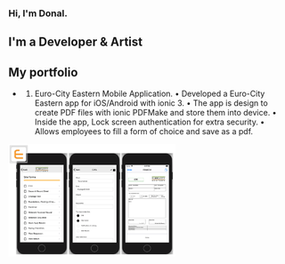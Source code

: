 ### Hi, I'm Donal. 

## I'm a Developer & Artist

## My portfolio

- 1. Euro-City Eastern Mobile Application. 
  • Developed a Euro-City Eastern app for iOS/Android with ionic 3.
  • The app is design to create PDF files with ionic PDFMake and store them into device.
  • Inside the app, Lock screen authentication for extra security.
  • Allows employees to fill a form of choice and save as a pdf.
  
<img src="https://github.com/dpjm94/portfolio/blob/master/app/assets/images/screenshots/Screenshot%202020-08-07%20at%2018.48.50.png" width="300">
  
  


